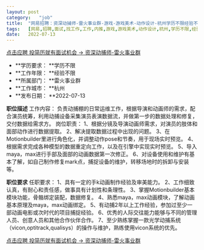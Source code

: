 ```yaml
---
layout:	post
category:	"job"
title:	"网易招聘：资深动捕师-雷火事业群-游戏-游戏美术-动作设计-杭州学历不限经验不限"
tags:	[网易,招聘,面试,找工作,工作,内推,游戏,游戏美术,动作设计,杭州,学历不限,经验不限]
date:	2022-07-13
---
```


[点击应聘 投简历就有面试机会 -> 资深动捕师-雷火事业群](http://mobile.bole.netease.com/bole/boleDetail?id=36792&employeeId=346f03c3cda5f04c&key=all)



- **学历要求： **学历不限
- **工作年限： **经验不限
- **所属部门： **雷火事业群
- **工作城市： **杭州
- **发布日期： **2022-07-13



**职位描述**
工作内容：
负责动捕棚的日常运维工作，根据导演和动画师的需求，配合演员统筹，利用动捕设备采集演员表演数据流，并做第一步的数据处理和修复，交付数据给需求方。
岗位职责：
1、根据分镜及导演动画师需求，对演员的肢体和面部动作进行数据提取。
2、解决提取数据过程中出现的问题。
3、在Motionbuilder里进行角色化，并调整动作pose和节奏，用于现场实时预览。
4、根据需求完成各种模型的数据重定向工作，以及在引擎中实现实时预览。
5、导入maya，max进行手部及面部的动画数据第一次修正。
6、对设备使用和维护有基本了解，如自己制作修复mark点，捕捉设备的维护，转移场地时的拆卸与安装等。



**职位要求**
任职要求：
1、具有一定的手k动画制作经验及审美能力。
2、工作细致认真，有耐心和责任感，做事具有计划性和条理性。
3、掌握Motionbuilder基本模块功能，骨骼绑定装配，数据修复。
4、熟悉maya，max动画模块，了解动画基本原理及maya，max动画绑定。
5、有动捕2年以上工作经验，参加过至少一部动画电影或次时代的项目捕捉经验。
6、优秀的人际交往能力能够与不同的管理人员、创意人员和其他合作伙伴合作。
7、至少熟练掌握一款光学动捕系统（vicon,optitrack,qualisys）的操作与维护，熟练使用vicon系统的优先。



[点击应聘 投简历就有面试机会 -> 资深动捕师-雷火事业群](http://mobile.bole.netease.com/bole/boleDetail?id=36792&employeeId=346f03c3cda5f04c&key=all)